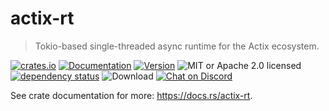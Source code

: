 # actix-rt

> Tokio-based single-threaded async runtime for the Actix ecosystem.

[![crates.io](https://img.shields.io/crates/v/actix-rt?label=latest)](https://crates.io/crates/actix-rt)
[![Documentation](https://docs.rs/actix-rt/badge.svg?version=2.7.0)](https://docs.rs/actix-rt/2.7.0)
[![Version](https://img.shields.io/badge/rustc-1.46+-ab6000.svg)](https://blog.rust-lang.org/2020/03/12/Rust-1.46.html)
![MIT or Apache 2.0 licensed](https://img.shields.io/crates/l/actix-rt.svg)
<br />
[![dependency status](https://deps.rs/crate/actix-rt/2.7.0/status.svg)](https://deps.rs/crate/actix-rt/2.7.0)
![Download](https://img.shields.io/crates/d/actix-rt.svg)
[![Chat on Discord](https://img.shields.io/discord/771444961383153695?label=chat&logo=discord)](https://discord.gg/WghFtEH6Hb)

See crate documentation for more: https://docs.rs/actix-rt.
